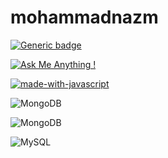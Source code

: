 ﻿# mohammadnazm

[![Generic badge](https://img.shields.io/badge/<SUBJECT>-<STATUS>-<COLOR>.svg)](https://shields.io/)

[![Ask Me Anything !](https://img.shields.io/badge/Ask%20me-anything-1abc9c.svg)](https://GitHub.com/Naereen/ama)

[![made-with-javascript](https://img.shields.io/badge/Made%20with-JavaScript-1f425f.svg)](https://www.javascript.com)

![MongoDB](https://img.shields.io/badge/MongoDB-%234ea94b.svg?style=for-the-badge&logo=mongodb&logoColor=white)


![MongoDB](https://img.shields.io/badge/MongoDB-%234ea94b.svg?style=for-the-badge&logo=mongodb&logoColor=white)

![MySQL](https://img.shields.io/badge/mysql-%2300f.svg?style=for-the-badge&logo=mysql&logoColor=white)

